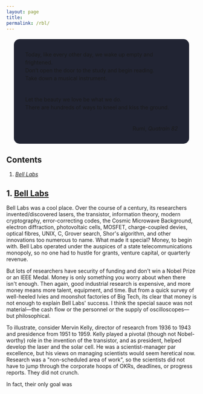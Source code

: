 ```yaml
---
layout: page
title:
permalink: /rbl/
---
```


<div style="background-color: #212433 ; padding: 30px; margin: 20px; border: 0px solid
grey; line-height:1.5; border-radius: 15px">
Today, like every other day, we wake up empty
and frightened.<br>
Don’t open the door to the study and begin reading. <br>
Take down a musical instrument.<br><br>

Let the beauty we love be what we do.<br>
There are hundreds of ways to kneel and kiss the ground.
<br>
<br>

<div style="text-align: right">Rumi, <i>Quatrain 82</i></div>
</div>

## Contents <a id="tbc" name="tbc"></a>

1. <a href="#sec-1"><i>Bell Labs</i></a>

## 1. <a href="#tbc">Bell Labs</a><a id="sec-1" name="sec-1"></a>

Bell Labs was a cool place. Over the course of a century, its researchers invented/discovered
lasers, the transistor, information theory, modern cryptography,
error-correcting codes, the Cosmic Microwave Background, electron diffraction, photovoltaic cells,
MOSFET, charge-coupled devies, optical fibres, UNIX, C, Grover search,
Shor's algorithm, and other innovations too numerous to name.
What made it special? Money, to begin with. Bell Labs operated
under the auspices of a state telecommunications monopoly, so no one had to hustle for
grants, venture capital, or quarterly revenue.

But lots of researchers
have security of funding and don't win a Nobel Prize or an IEEE
Medal. Money is only something you worry about when there isn't
enough.
Then again, good industrial research is expensive, and more money
means more talent, equipment, and time. But from a
quick survey of well-heeled Ivies and moonshot factories of Big Tech,
its clear that money is not enough to explain Bell Labs' success.
I think the special sauce was not material—the cash flow or the
personnel or the supply of oscilloscopes—but philosophical.

To illustrate, consider Mervin Kelly, director of research from 1936
to 1943 and presidence from 1951 to 1959. Kelly played a pivotal (though not
Nobel-worthy) role in the invention of the transistor, and as
president, helped develop the laser and the solar cell.
He was a scientist-manager par excellence, but his views on managing
scientists would seem heretical now. Research was a "non-scheduled
area of work", so the scientists did not have to jump through the
corporate hoops of OKRs, deadlines, or progress reports. They did not
crunch.

In fact, their only goal was 
